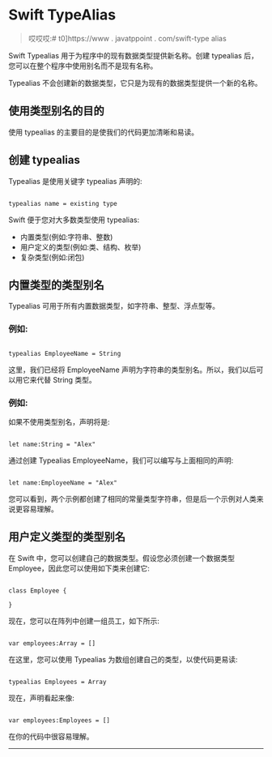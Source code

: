 # Swift TypeAlias

> 哎哎哎:# t0]https://www . javatppoint . com/swift-type alias

Swift Typealias 用于为程序中的现有数据类型提供新名称。创建 typealias 后，您可以在整个程序中使用别名而不是现有名称。

Typealias 不会创建新的数据类型，它只是为现有的数据类型提供一个新的名称。

## 使用类型别名的目的

使用 typealias 的主要目的是使我们的代码更加清晰和易读。

## 创建 typealias

Typealias 是使用关键字 typealias 声明的:

```

typealias name = existing type 

```

Swift 便于您对大多数类型使用 typealias:

*   内置类型(例如:字符串、整数)
*   用户定义的类型(例如:类、结构、枚举)
*   复杂类型(例如:闭包)

## 内置类型的类型别名

Typealias 可用于所有内置数据类型，如字符串、整型、浮点型等。

### 例如:

```

typealias EmployeeName = String

```

这里，我们已经将 EmployeeName 声明为字符串的类型别名。所以，我们以后可以用它来代替 String 类型。

### 例如:

如果不使用类型别名，声明将是:

```

let name:String = "Alex" 

```

通过创建 Typealias EmployeeName，我们可以编写与上面相同的声明:

```

let name:EmployeeName = "Alex"

```

您可以看到，两个示例都创建了相同的常量类型字符串，但是后一个示例对人类来说更容易理解。

## 用户定义类型的类型别名

在 Swift 中，您可以创建自己的数据类型。假设您必须创建一个数据类型 Employee，因此您可以使用如下类来创建它:

```

class Employee {

}

```

现在，您可以在阵列中创建一组员工，如下所示:

```

var employees:Array = [] 
```

在这里，您可以使用 Typealias 为数组<employee>创建自己的类型，以使代码更易读:</employee>

```

typealias Employees = Array
```

现在，声明看起来像:

```

var employees:Employees = []

```

在你的代码中很容易理解。

* * *